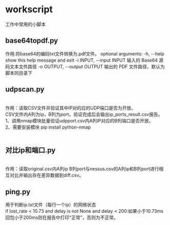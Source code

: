 # workscript
工作中常用的小脚本
<h2>base64topdf.py</h2>
作用:将base64的编码txt文件转换为.pdf文件。
optional arguments:
  -h, --help            show this help message and exit
  -i INPUT, --input INPUT
                        输入的 Base64 源码文本文件路径
  -o OUTPUT, --output OUTPUT
                        输出的 PDF 文件路径，默认为脚本同目录下
<h2>udpscan.py</h2><br>
作用：读取CSV文件并验证其中IP对的应的UDP端口是否为开放。<br>
CSV文件内A列为ip，B列为port，验证完成后会输出ip_ports_result.csv报告。<br>
1、调用nmap模块批量验证udpport.csv内A列IP对应的B列端口是否开放。<br>
2、需要安装模块 pip install python-nmap<br>
<br>
<h2>对比ip和端口.py</h2><br>
作用：读取original.csv内A列ip B列port与nessus.csv的A列ip和B列port进行相互对比并输出存在差异数据到diff.csv。
<br>
<h2>ping.py</h2>
用于判断ip.txt文件（每行一个ip）的网络状态<br>
if lost_rate < 10.73 and delay is not None and delay < 200:如果小于10.73ms回包小于200ms则在报告中打印“正常”，否则为不正常。
